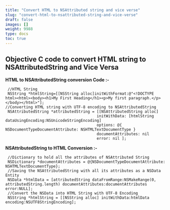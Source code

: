 ```yaml
---
title: "Convert HTML to NSAttributed string and vice verse"
slug: "convert-html-to-nsattributed-string-and-vice-verse"
draft: false
images: []
weight: 9988
type: docs
toc: true
---
```


## Objective C code to convert HTML string to NSAttributedString and Vice Versa
**HTML to NSAttributedString conversion Code :-**

     //HTML String 
     NSString *htmlString=[[NSString alloc]initWithFormat:@"<!DOCTYPE html><html><body><h1>My First Heading</h1><p>My first paragraph.</p></body></html>"];
    //Converting HTML string with UTF-8 encoding to NSAttributedString
     NSAttributedString *attributedString = [[NSAttributedString alloc]
                                            initWithData: [htmlString dataUsingEncoding:NSUnicodeStringEncoding]
                                            options: @{ NSDocumentTypeDocumentAttribute: NSHTMLTextDocumentType }
                                            documentAttributes: nil
                                            error: nil ];

**NSAttributedString to HTML Conversion :-**

     //Dictionary to hold all the attributes of NSAttributed String
     NSDictionary *documentAttributes = @{NSDocumentTypeDocumentAttribute: NSHTMLTextDocumentType};
     //Saving the NSAttributedString with all its attributes as a NSData Entity
     NSData *htmlData = [attributedString dataFromRange:NSMakeRange(0, attributedString.length) documentAttributes:documentAttributes error:NULL];
     //Convert the NSData into HTML String with UTF-8 Encoding
     NSString *htmlString = [[NSString alloc] initWithData:htmlData encoding:NSUTF8StringEncoding];
       



